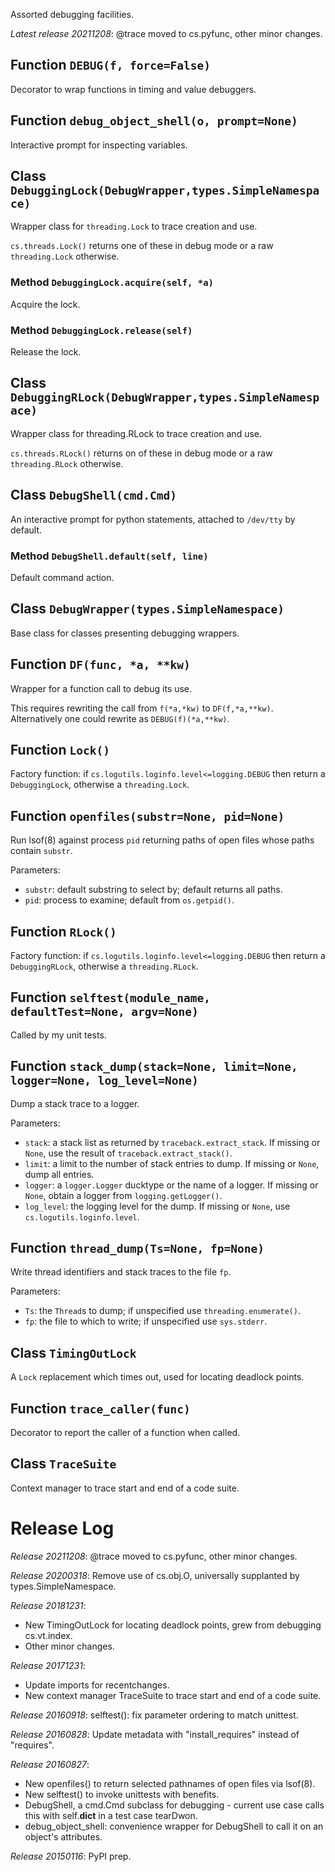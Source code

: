 Assorted debugging facilities.

*Latest release 20211208*:
@trace moved to cs.pyfunc, other minor changes.

## Function `DEBUG(f, force=False)`

Decorator to wrap functions in timing and value debuggers.

## Function `debug_object_shell(o, prompt=None)`

Interactive prompt for inspecting variables.

## Class `DebuggingLock(DebugWrapper,types.SimpleNamespace)`

Wrapper class for `threading.Lock` to trace creation and use.

`cs.threads.Lock()` returns one of these in debug mode or a raw
`threading.Lock` otherwise.

### Method `DebuggingLock.acquire(self, *a)`

Acquire the lock.

### Method `DebuggingLock.release(self)`

Release the lock.

## Class `DebuggingRLock(DebugWrapper,types.SimpleNamespace)`

Wrapper class for threading.RLock to trace creation and use.

`cs.threads.RLock()` returns on of these in debug mode or a raw
`threading.RLock` otherwise.

## Class `DebugShell(cmd.Cmd)`

An interactive prompt for python statements, attached to `/dev/tty` by default.

### Method `DebugShell.default(self, line)`

Default command action.

## Class `DebugWrapper(types.SimpleNamespace)`

Base class for classes presenting debugging wrappers.

## Function `DF(func, *a, **kw)`

Wrapper for a function call to debug its use.

This requires rewriting the call from `f(*a,*kw)` to `DF(f,*a,**kw)`.
Alternatively one could rewrite as `DEBUG(f)(*a,**kw)`.

## Function `Lock()`

Factory function: if `cs.logutils.loginfo.level<=logging.DEBUG`
then return a `DebuggingLock`, otherwise a `threading.Lock`.

## Function `openfiles(substr=None, pid=None)`

Run lsof(8) against process `pid`
returning paths of open files whose paths contain `substr`.

Parameters:
* `substr`: default substring to select by; default returns all paths.
* `pid`: process to examine; default from `os.getpid()`.

## Function `RLock()`

Factory function: if `cs.logutils.loginfo.level<=logging.DEBUG`
then return a `DebuggingRLock`, otherwise a `threading.RLock`.

## Function `selftest(module_name, defaultTest=None, argv=None)`

Called by my unit tests.

## Function `stack_dump(stack=None, limit=None, logger=None, log_level=None)`

Dump a stack trace to a logger.

Parameters:
* `stack`: a stack list as returned by `traceback.extract_stack`.
  If missing or `None`, use the result of `traceback.extract_stack()`.
* `limit`: a limit to the number of stack entries to dump.
  If missing or `None`, dump all entries.
* `logger`: a `logger.Logger` ducktype or the name of a logger.
  If missing or `None`, obtain a logger from `logging.getLogger()`.
* `log_level`: the logging level for the dump.
  If missing or `None`, use `cs.logutils.loginfo.level`.

## Function `thread_dump(Ts=None, fp=None)`

Write thread identifiers and stack traces to the file `fp`.

Parameters:
* `Ts`: the `Thread`s to dump; if unspecified use `threading.enumerate()`.
* `fp`: the file to which to write; if unspecified use `sys.stderr`.

## Class `TimingOutLock`

A `Lock` replacement which times out, used for locating deadlock points.

## Function `trace_caller(func)`

Decorator to report the caller of a function when called.

## Class `TraceSuite`

Context manager to trace start and end of a code suite.

# Release Log



*Release 20211208*:
@trace moved to cs.pyfunc, other minor changes.

*Release 20200318*:
Remove use of cs.obj.O, universally supplanted by types.SimpleNamespace.

*Release 20181231*:
* New TimingOutLock for locating deadlock points, grew from debugging cs.vt.index.
* Other minor changes.

*Release 20171231*:
* Update imports for recentchanges.
* New context manager TraceSuite to trace start and end of a code suite.

*Release 20160918*:
selftest(): fix parameter ordering to match unittest.

*Release 20160828*:
Update metadata with "install_requires" instead of "requires".

*Release 20160827*:
* New openfiles() to return selected pathnames of open files via lsof(8).
* New selftest() to invoke unittests with benefits.
* DebugShell, a cmd.Cmd subclass for debugging - current use case calls this with self.__dict__ in a test case tearDwon.
* debug_object_shell: convenience wrapper for DebugShell to call it on an object's attributes.

*Release 20150116*:
PyPI prep.
